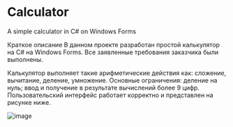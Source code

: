 # Calculator
A simple calculator in C# on Windows Forms

Краткое описание
В данном проекте разработан простой калькулятор на C# на Windows Forms. Все заявленные требования заказчика были выполнены.

Калькулятор выполняет такие арифметические действия как: сложение, вычитание, деление, умножение. Основные ограничения: деление на нуль; ввод и получение в результате вычислений более 9 цифр. Пользовательский интерфейс работает корректно и представлен на рисунке ниже.



![image](https://user-images.githubusercontent.com/62384713/199512025-86a5ff89-779a-4f03-8d65-ad80170a1450.png)
